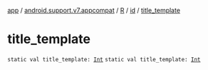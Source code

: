 [app](../../../index.md) / [android.support.v7.appcompat](../../index.md) / [R](../index.md) / [id](index.md) / [title_template](.)

# title_template

`static val title_template: `[`Int`](https://kotlinlang.org/api/latest/jvm/stdlib/kotlin/-int/index.html)
`static val title_template: `[`Int`](https://kotlinlang.org/api/latest/jvm/stdlib/kotlin/-int/index.html)